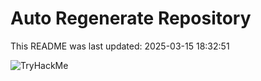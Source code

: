 # Auto Regenerate Repository

This README was last updated: 2025-03-15 18:32:51

 ![TryHackMe](https://tryhackme.com/badge/533634)